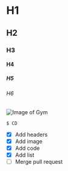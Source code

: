 # H1
## H2
### H3
#### H4
##### H5
###### H6

![Image of Gym](https://images.unsplash.com/photo-1637430308606-86576d8fef3c?ixlib=rb-1.2.1&ixid=MnwxMjA3fDB8MHxwaG90by1wYWdlfHx8fGVufDB8fHx8&auto=format&fit=crop&w=774&q=80)

```
$ CD
```

- [x] Add headers
- [x] Add image
- [x] Add code
- [x] Add list
- [ ] Merge pull request
